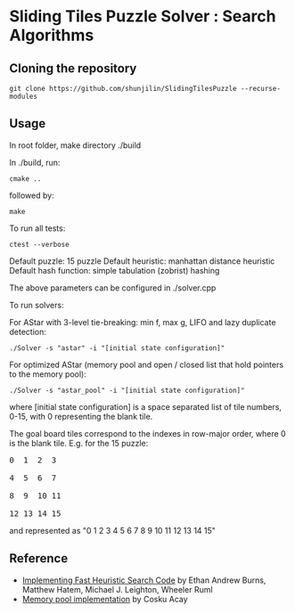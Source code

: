 # Sliding Tiles Puzzle Solver : Search Algorithms

## Cloning the repository
```
git clone https://github.com/shunjilin/SlidingTilesPuzzle --recurse-modules
```

## Usage
In root folder, make directory ./build

In ./build, run:
```
cmake ..
```
followed by:
```
make
```

To run all tests:
```
ctest --verbose
```

Default puzzle: 15 puzzle
Default heuristic: manhattan distance heuristic
Default hash function: simple tabulation (zobrist) hashing

The above parameters can be configured in ./solver.cpp

To run solvers:

For AStar with 3-level tie-breaking: min f, max g, LIFO and lazy duplicate detection:
```
./Solver -s "astar" -i "[initial state configuration]"
```
For optimized AStar (memory pool and open / closed list that hold pointers to the memory pool):
```
./Solver -s "astar_pool" -i "[initial state configuration]"
```

where [initial state configuration] is a space separated list of tile numbers, 0-15, with 0 representing the blank tile.

The goal board tiles correspond to the indexes in row-major order, where 0 is the blank tile.
E.g. for the 15 puzzle:

<pre>
0  1  2  3

4  5  6  7

8  9  10 11

12 13 14 15
</pre>

and represented as "0 1 2 3 4 5 6 7 8 9 10 11 12 13 14 15"

## Reference
* [Implementing Fast Heuristic Search Code](https://www.aaai.org/ocs/index.php/SOCS/SOCS12/paper/view/5404/5173) by Ethan Andrew Burns, Matthew Hatem, Michael J. Leighton, Wheeler Ruml
* [Memory pool implementation](https://github.com/cacay/MemoryPool) by Cosku Acay
